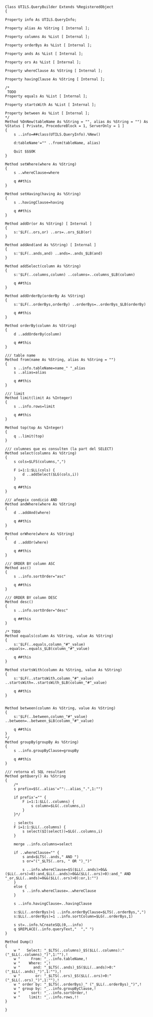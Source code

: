     
    Class UTILS.QueryBuilder Extends %RegisteredObject
    {
    
    Property info As UTILS.QueryInfo;
    
    Property alias As %String [ Internal ];
    
    Property columns As %List [ Internal ];
    
    Property orderBys As %List [ Internal ];
    
    Property ands As %List [ Internal ];
    
    Property ors As %List [ Internal ];
    
    Property whereClause As %String [ Internal ];
    
    Property havingClause As %String [ Internal ];
    
    /*
     TODO
    Property equals As %List [ Internal ];
    
    Property startsWith As %List [ Internal ];
    
    Property between As %List [ Internal ];
    */
    Method %OnNew(tableName As %String = "", alias As %String = "") As %Status [ Private, ProcedureBlock = 1, ServerOnly = 1 ]
    {
        s ..info=##class(UTILS.QueryInfo).%New() 
        
        d:tableName'="" ..from(tableName, alias)
        
        Quit $$$OK
    }
    
    Method setWhere(where As %String)
    {
        s ..whereClause=where
        
        q ##this
    }
    
    Method setHaving(having As %String)
    {
        s ..havingClause=having
        
        q ##this
    }
    
    Method addOr(or As %String) [ Internal ]
    {
        s:'$LF(..ors,or) ..ors=..ors_$LB(or)
    }
    
    Method addAnd(and As %String) [ Internal ]
    {
        s:'$LF(..ands,and) ..ands=..ands_$LB(and)
    }
    
    Method addSelect(column As %String)
    {
        s:'$LF(..columns,column) ..columns=..columns_$LB(column)	
        
        q ##this
    }
    
    Method addOrderBy(orderBy As %String)
    {
        s:'$LF(..orderBys,orderBy) ..orderBys=..orderBys_$LB(orderBy)
        
        q ##this
    }
    
    Method orderBy(column As %String)
    {
        d ..addOrderBy(column)
        
        q ##this
    }
    
    /// table name
    Method from(name As %String, alias As %String = "")
    {
        s ..info.tableName=name_" "_alias
        s ..alias=alias
        
        q ##this
    }
    
    /// limit
    Method limit(limit As %Integer)
    {
        s ..info.rows=limit
        
        q ##this
    }
    
    Method top(top As %Integer)
    {
        q ..limit(top)
    }
    
    /// columnes que es consulten (la part del SELECT)
    Method select(columns As %String)
    {
        s cols=$LFS(columns,",")
        
        F i=1:1:$LL(cols) {
            d ..addSelect($LG(cols,i))
        }
        
        q ##this
    }
    
    /// afegeix condició AND
    Method andWhere(where As %String)
    {
        d ..addAnd(where)
        
        q ##this
    }
    
    Method orWhere(where As %String)
    {
        d ..addOr(where)
        
        q ##this
    }
    
    /// ORDER BY column ASC
    Method asc()
    {
        s ..info.sortOrder="asc"
        
        q ##this
    }
    
    /// ORDER BY column DESC
    Method desc()
    {
        s ..info.sortOrder="desc"
        
        q ##this
    }
    
    /* TODO
    Method equals(column As %String, value As %String)
    {
        s:'$LF(..equals,column_"#"_value) ..equals=..equals_$LB(column_"#"_value)
        
        q ##this
    }
    
    Method startsWith(column As %String, value As %String)
    {
        s:'$LF(..startsWith,column_"#"_value) ..startsWith=..startsWith_$LB(column_"#"_value)
        
        q ##this
    }
    
    
    Method between(column As %String, value As %String)
    {
        s:'$LF(..between,column_"#"_value) ..between=..between_$LB(column_"#"_value)
        
        q ##this
    }
    */
    Method groupBy(groupBy As %String)
    {
        s ..info.groupByClause=groupBy
        
        q ##this
    }
    
    /// retorna el SQL resultant
    Method getQuery() As %String
    {
        /*
        s prefix=$S(..alias'="":..alias_".",1:"")
        
        if prefix'="" {
            F i=1:1:$LL(..columns) {
                s column=$LG(..columns,i)	
            }	
        }*/
            
        ; selects	
        F i=1:1:$LL(..columns) {
            s select($I(select))=$LG(..columns,i)	
        }
        
        merge ..info.columns=select
        
        if ..whereClause="" {
            s and=$LTS(..ands," AND ")
            s or="("_$LTS(..ors, " OR ")_")"	
        
            s ..info.whereClause=$S($LL(..ands)>0&&($LL(..ors)=0):and,$LL(..ands)>0&&($LL(..ors)>0):and_" AND "_or,$LL(..ands)=0&&($LL(..ors)>0):or,1:"")
        }
        else {
            s ..info.whereClause=..whereClause	
        }
            
        s ..info.havingClause=..havingClause	
                
        s:$LL(..orderBys)>1 ..info.orderByClause=$LTS(..orderBys,",")
        s:$LL(..orderBys)=1 ..info.sortColumn=$LG(..orderBys,1)
        
        s st=..info.%CreateSQL(0,..info)
        q $REPLACE(..info.queryText,"  "," ")
    }
    
    Method Dump()
    {
        w "   Select: "_$LTS(..columns)_$S($LL(..columns):" ("_$LL(..columns)_")",1:""),!
        w "     From: "_..info.tableName,!
        w "    Where: ",!
        w "      and: "_$LTS(..ands)_$S($LL(..ands)>0:" ("_$LL(..ands)_")",1:""),!
        w "       or: "_$LTS(..ors)_$S($LL(..ors)>0:" ("_$LL(..ors)_")",1:""),!
        w " order by: "_$LTS(..orderBys)_" ("_$LL(..orderBys)_")",!
        w " group by: "_..info.groupByClause,!
        w "     sort: "_..info.sortOrder,!
        w "    limit: "_..info.rows,!!
    }
    
    }